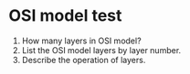 # OSI model test

1. How many layers in OSI model?
1. List the OSI model layers by layer number.
1. Describe the operation of layers.

